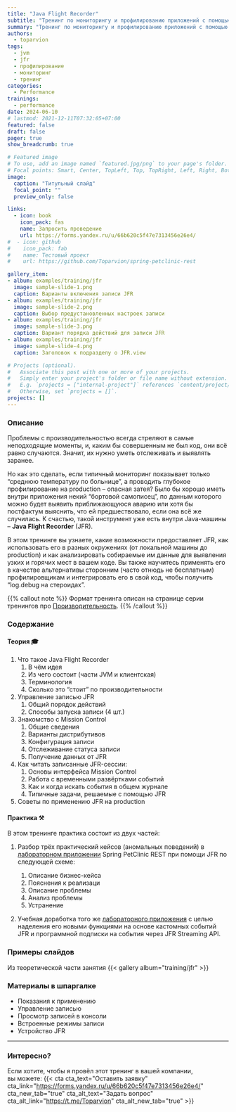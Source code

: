 ```yaml
---
title: "Java Flight Recorder"
subtitle: "Тренинг по мониторингу и профилированию приложений с помощью JFR"
summary: "Тренинг по мониторингу и профилированию приложений с помощью JFR"
authors:
  - toparvion
tags:
  - jvm
  - jfr
  - профилирование
  - мониторинг
  - тренинг
categories:
  - Performance
trainings:
  - performance
date: 2024-06-10
# lastmod: 2021-12-11T07:32:05+07:00
featured: false
draft: false
pager: true
show_breadcrumb: true

# Featured image
# To use, add an image named `featured.jpg/png` to your page's folder.
# Focal points: Smart, Center, TopLeft, Top, TopRight, Left, Right, BottomLeft, Bottom, BottomRight.
image:
  caption: "Титульный слайд"
  focal_point: ""
  preview_only: false

links:
  - icon: book
    icon_pack: fas
    name: Запросить проведение
    url: https://forms.yandex.ru/u/66b620c5f47e7313456e26e4/
#  - icon: github
#    icon_pack: fab
#    name: Тестовый проект
#    url: https://github.com/Toparvion/spring-petclinic-rest

gallery_item:
- album: examples/training/jfr
  image: sample-slide-1.png
  caption: Варианты включения записи JFR
- album: examples/training/jfr
  image: sample-slide-2.png
  caption: Выбор предустановленных настроек записи
- album: examples/training/jfr
  image: sample-slide-3.png
  caption: Вариант порядка действий для записи JFR
- album: examples/training/jfr
  image: sample-slide-4.png
  caption: Заголовок к подразделу о JFR.view

# Projects (optional).
#   Associate this post with one or more of your projects.
#   Simply enter your project's folder or file name without extension.
#   E.g. `projects = ["internal-project"]` references `content/project/deep-learning/index.md`.
#   Otherwise, set `projects = []`.
projects: []
---
```

### Описание

Проблемы с производительностью всегда стреляют в самые неподходящие моменты, и, каким бы совершенным не был код, они всё равно случаются. Значит, их нужно уметь отслеживать и выявлять заранее.

Но как это сделать, если типичный мониторинг показывает только “среднюю температуру по больнице”, а проводить глубокое профилирование на production – опасная затея? Было бы хорошо иметь внутри приложения некий “бортовой самописец”, по данным которого можно будет выявить приближающуюся аварию или хотя бы постфактум выяснить, что ей предшествовало, если она всё же случилась. К счастью, такой инструмент уже есть внутри Java-машины – **Java Flight Recorder** (JFR).

В этом тренинге вы узнаете, какие возможности предоставляет JFR, как использовать его в разных окружениях (от локальной машины до production) и как анализировать собираемые им данные для выявления узких и горячих мест в вашем коде. Вы также научитесь применять его в качестве альтернативы сторонним (часто отнюдь не бесплатным) профилировщикам и интегрировать его в свой код, чтобы получить “log.debug на стероидах”.

{{% callout note %}}
Формат тренинга описан на странице серии тренингов про [Производительность](/training/performance/).
{{% /callout %}}

### Содержание

#### Теория 🎓

1. Что такое Java Flight Recorder
   1. В чём идея
   2. Из чего состоит (части JVM и клиентская)
   3. Терминология
   4. Сколько это “стоит” по производительности
2. Управление записью JFR
   1. Общий порядок действий
   2. Способы запуска записи (4 шт.)
3. Знакомство с Mission Control
   1. Общие сведения
   2. Варианты дистрибутивов
   3. Конфигурация записи
   4. Отслеживание статуса записи
   5. Получение данных от JFR
4. Как читать записанные JFR-сессии:
   1. Основы интерфейса Mission Control
   2. Работа с временными развёртками событий
   3. Как и когда искать события в общем журнале
   4. Типичные задачи, решаемые с помощью JFR
5. Советы по применению JFR на production

#### Практика ⚒️

В этом тренинге практика состоит из двух частей:
1. Разбор трёх практический кейсов (аномальных поведений) в [лабораторном приложении](https://github.com/Toparvion/spring-petclinic-rest) Spring PetClinic REST при помощи JFR по следующей схеме:
   1. Описание бизнес-кейса
   2. Пояснения к реализаци
   3. Описание проблемы
   4. Анализ проблемы
   5. Устранение

2. Учебная доработка того же [лабораторного приложения](https://github.com/Toparvion/spring-petclinic-rest) с целью наделения его новыми функциями на основе кастомных событий JFR и программной подписки на события через JFR Streaming API.

### Примеры слайдов
Из теоретической части занятия
{{< gallery album="training/jfr" >}}

### Материалы в шпаргалке

* Показания к применению
* Управление записью
* Просмотр записей в консоли
* Встроенные режимы записи
* Устройство JFR

---

### Интересно?
Если хотите, чтобы я провёл этот тренинг в вашей компании, вы&nbsp;можете:
{{< cta cta_text="Оставить заявку" cta_link="https://forms.yandex.ru/u/66b620c5f47e7313456e26e4/" cta_new_tab="true" cta_alt_text="Задать вопрос" cta_alt_link="https://t.me/Toparvion" cta_alt_new_tab="true" >}}